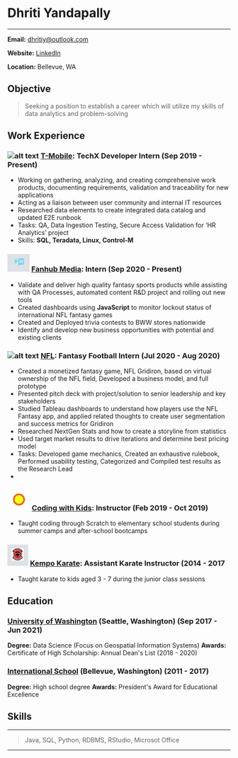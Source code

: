 # Dhriti Yandapally

 -------------------     ----------------------------
**Email:** dhritiy@outlook.com

**Website:** [LinkedIn](https://www.linkedin.com/in/dhriti-yandapally-495a27171/)

**Location:** Bellevue, WA


## Objective
>Seeking a position to establish a career which will utilize my skills of data analytics and problem-solving

## Work Experience
### ![alt text](https://cdn.tmobile.com/content/dam/t-mobile/ntm/branding/logos/corporate/tmo-logo-v3.svg) [T-Mobile](https://www.t-mobile.com/): TechX Developer Intern (Sep 2019 - Present)
- Working on gathering, analyzing, and creating comprehensive work products, documenting requirements, validation and traceability for new applications
- Acting as a liaison between user community and internal IT resources
- Researched data elements to create integrated data catalog and updated E2E runbook
- Tasks: QA, Data Ingestion Testing, Secure Access Validation for ‘HR Analytics’ project
- Skills: **SQL, Teradata, Linux, Control-M**

### ![alt text](https://raw.githubusercontent.com/dhritiy/dhritiy.github.io/main/FH%20Logo.PNG) [Fanhub Media](https://fanhubmedia.com/): Intern (Sep 2020 - Present)
- Validate and deliver high quality fantasy sports products while assisting with QA Processes, automated content R&D project and rolling out new tools
- Created dashboards using **JavaScript** to monitor lockout status of international NFL
fantasy games
- Created and Deployed trivia contests to BWW stores nationwide
- Identify and develop new business opportunities with potential and existing clients


### ![alt text](https://insidersportsreport.com/images/nfl_logo_small.gif) [NFL](https://www.nfl.com/): Fantasy Football Intern (Jul 2020 - Aug 2020)
- Created a monetized fantasy game, NFL Gridiron, based on virtual ownership of the NFL field, Developed a business model, and full prototype
- Presented pitch deck with project/solution to senior leadership and key stakeholders
- Studied Tableau dashboards to understand how players use the NFL Fantasy app, and
applied related thoughts to create user segmentation and success metrics for Gridiron
- Researched NextGen Stats and how to create a storyline from statistics
- Used target market results to drive iterations and determine best pricing model
- Tasks: Developed game mechanics, Created an exhaustive rulebook, Performed usability testing, Categorized and Compiled test results as the Research Lead
-
### ![alt text](https://raw.githubusercontent.com/dhritiy/dhritiy.github.io/main/CwK%20Logo.PNG) [Coding with Kids](https://www.codingwithkids.com/): Instructor (Feb 2019 - Oct 2019)
- Taught coding through Scratch to elementary school students during summer camps and after-school bootcamps

### ![alt text](https://raw.githubusercontent.com/dhritiy/dhritiy.github.io/main/Kempo%20Logo.PNG) [Kempo Karate](https://www.universalkempokarate.com/): Assistant Karate Instructor (2014 - 2017
- Taught karate to kids aged 3 - 7 during the junior class sessions


## Education
### [University of Washington](http://www.washington.edu/) (Seattle, Washington) (Sep 2017 - Jun 2021)
**Degree:** Data Science (Focus on Geospatial Information Systems)
**Awards:** Certificate of High Scholarship: Annual Dean's List (2018 - 2020)

### [International School](https://bsd405.org/international/) (Bellevue, Washington) (2011 - 2017)
**Degree:** High school degree
**Awards:** President's Award for Educational Excellence

## Skills
-------------------
> Java,
> SQL,
> Python,
> RDBMS,
> RStudio,
> Microsot Office
-------------------
